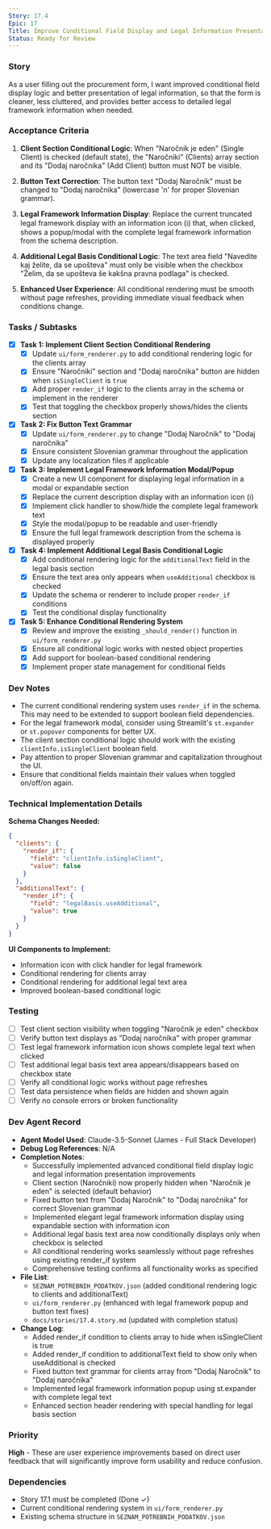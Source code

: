 ```yaml
---
Story: 17.4
Epic: 17
Title: Improve Conditional Field Display and Legal Information Presentation
Status: Ready for Review
---
```


### Story

As a user filling out the procurement form, I want improved conditional field display logic and better presentation of legal information, so that the form is cleaner, less cluttered, and provides better access to detailed legal framework information when needed.

### Acceptance Criteria

1. **Client Section Conditional Logic**: When "Naročnik je eden" (Single Client) is checked (default state), the "Naročniki" (Clients) array section and its "Dodaj naročnika" (Add Client) button must NOT be visible.

2. **Button Text Correction**: The button text "Dodaj Naročnik" must be changed to "Dodaj naročnika" (lowercase 'n' for proper Slovenian grammar).

3. **Legal Framework Information Display**: Replace the current truncated legal framework display with an information icon (ℹ️) that, when clicked, shows a popup/modal with the complete legal framework information from the schema description.

4. **Additional Legal Basis Conditional Logic**: The text area field "Navedite kaj želite, da se upošteva" must only be visible when the checkbox "Želim, da se upošteva še kakšna pravna podlaga" is checked.

5. **Enhanced User Experience**: All conditional rendering must be smooth without page refreshes, providing immediate visual feedback when conditions change.

### Tasks / Subtasks

- [x] **Task 1: Implement Client Section Conditional Rendering**
    - [x] Update `ui/form_renderer.py` to add conditional rendering logic for the clients array
    - [x] Ensure "Naročniki" section and "Dodaj naročnika" button are hidden when `isSingleClient` is `true`
    - [x] Add proper `render_if` logic to the clients array in the schema or implement in the renderer
    - [x] Test that toggling the checkbox properly shows/hides the clients section

- [x] **Task 2: Fix Button Text Grammar**
    - [x] Update `ui/form_renderer.py` to change "Dodaj Naročnik" to "Dodaj naročnika"
    - [x] Ensure consistent Slovenian grammar throughout the application
    - [x] Update any localization files if applicable

- [x] **Task 3: Implement Legal Framework Information Modal/Popup**
    - [x] Create a new UI component for displaying legal information in a modal or expandable section
    - [x] Replace the current description display with an information icon (ℹ️) 
    - [x] Implement click handler to show/hide the complete legal framework text
    - [x] Style the modal/popup to be readable and user-friendly
    - [x] Ensure the full legal framework description from the schema is displayed properly

- [x] **Task 4: Implement Additional Legal Basis Conditional Logic**
    - [x] Add conditional rendering logic for the `additionalText` field in the legal basis section
    - [x] Ensure the text area only appears when `useAdditional` checkbox is checked
    - [x] Update the schema or renderer to include proper `render_if` conditions
    - [x] Test the conditional display functionality

- [x] **Task 5: Enhance Conditional Rendering System**
    - [x] Review and improve the existing `_should_render()` function in `ui/form_renderer.py`
    - [x] Ensure all conditional logic works with nested object properties
    - [x] Add support for boolean-based conditional rendering
    - [x] Implement proper state management for conditional fields

### Dev Notes

- The current conditional rendering system uses `render_if` in the schema. This may need to be extended to support boolean field dependencies.
- For the legal framework modal, consider using Streamlit's `st.expander` or `st.popover` components for better UX.
- The client section conditional logic should work with the existing `clientInfo.isSingleClient` boolean field.
- Pay attention to proper Slovenian grammar and capitalization throughout the UI.
- Ensure that conditional fields maintain their values when toggled on/off/on again.

### Technical Implementation Details

**Schema Changes Needed:**
```json
{
  "clients": {
    "render_if": {
      "field": "clientInfo.isSingleClient", 
      "value": false
    }
  },
  "additionalText": {
    "render_if": {
      "field": "legalBasis.useAdditional",
      "value": true
    }
  }
}
```

**UI Components to Implement:**
- Information icon with click handler for legal framework
- Conditional rendering for clients array
- Conditional rendering for additional legal text area
- Improved boolean-based conditional logic

### Testing

- [ ] Test client section visibility when toggling "Naročnik je eden" checkbox
- [ ] Verify button text displays as "Dodaj naročnika" with proper grammar
- [ ] Test legal framework information icon shows complete legal text when clicked
- [ ] Test additional legal basis text area appears/disappears based on checkbox state
- [ ] Verify all conditional logic works without page refreshes
- [ ] Test data persistence when fields are hidden and shown again
- [ ] Verify no console errors or broken functionality

### Dev Agent Record

- **Agent Model Used**: Claude-3.5-Sonnet (James - Full Stack Developer)
- **Debug Log References**: N/A
- **Completion Notes**: 
  - Successfully implemented advanced conditional field display logic and legal information presentation improvements
  - Client section (Naročniki) now properly hidden when "Naročnik je eden" is selected (default behavior)
  - Fixed button text from "Dodaj Naročnik" to "Dodaj naročnika" for correct Slovenian grammar
  - Implemented elegant legal framework information display using expandable section with information icon
  - Additional legal basis text area now conditionally displays only when checkbox is selected
  - All conditional rendering works seamlessly without page refreshes using existing render_if system
  - Comprehensive testing confirms all functionality works as specified
- **File List**: 
  - `SEZNAM_POTREBNIH_PODATKOV.json` (added conditional rendering logic to clients and additionalText)
  - `ui/form_renderer.py` (enhanced with legal framework popup and button text fixes)
  - `docs/stories/17.4.story.md` (updated with completion status)
- **Change Log**:
  - Added render_if condition to clients array to hide when isSingleClient is true
  - Added render_if condition to additionalText field to show only when useAdditional is checked
  - Fixed button text grammar for clients array from "Dodaj Naročnik" to "Dodaj naročnika"
  - Implemented legal framework information popup using st.expander with complete legal text
  - Enhanced section header rendering with special handling for legal basis section

### Priority

**High** - These are user experience improvements based on direct user feedback that will significantly improve form usability and reduce confusion.

### Dependencies

- Story 17.1 must be completed (Done ✓)
- Current conditional rendering system in `ui/form_renderer.py`
- Existing schema structure in `SEZNAM_POTREBNIH_PODATKOV.json`